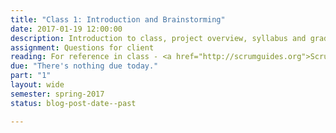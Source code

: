 ```yaml
---
title: "Class 1: Introduction and Brainstorming"
date: 2017-01-19 12:00:00
description: Introduction to class, project overview, syllabus and grading, pattern and navigation exercise.
assignment: Questions for client
reading: For reference in class - <a href="http://scrumguides.org">Scrum Guides</a>
due: "There's nothing due today."
part: "1"
layout: wide
semester: spring-2017
status: blog-post-date--past

---
```

